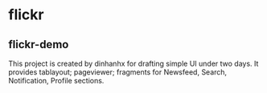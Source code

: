 # flickr

## flickr-demo

This project is created by dinhanhx for drafting simple UI under two days.
It provides tablayout; pageviewer; fragments for Newsfeed, Search, Notification, Profile sections.
